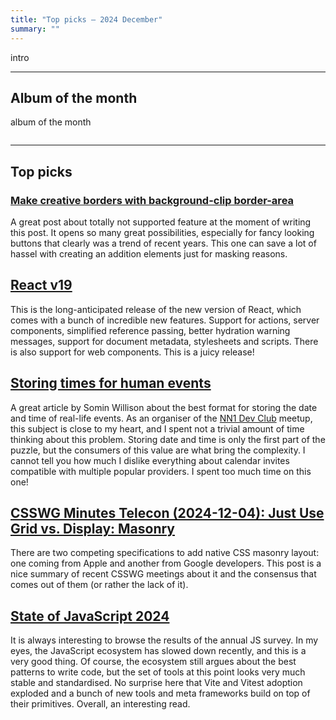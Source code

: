```yaml
---
title: "Top picks — 2024 December"
summary: ""
---
```


intro

---

## Album of the month

album of the month

![]()

---

## Top picks

### [Make creative borders with background-clip border-area](https://webkit.org/blog/16214/background-clip-border-area/)

A great post about totally not supported feature at the moment of writing this
post. It opens so many great possibilities, especially for fancy looking buttons
that clearly was a trend of recent years. This one can save a lot of hassel with
creating an addition elements just for masking reasons.

## [React v19](https://react.dev/blog/2024/12/05/react-19)

This is the long-anticipated release of the new version of React, which comes
with a bunch of incredible new features. Support for actions, server components,
simplified reference passing, better hydration warning messages, support for
document metadata, stylesheets and scripts. There is also support for web
components. This is a juicy release!

## [Storing times for human events](https://simonwillison.net/2024/Nov/27/storing-times-for-human-events/)

A great article by Somin Willison about the best format for storing the date and
time of real-life events. As an organiser of the [NN1 Dev Club](https://nn1.dev)
meetup, this subject is close to my heart, and I spent not a trivial amount of
time thinking about this problem. Storing date and time is only the first part
of the puzzle, but the consumers of this value are what bring the complexity. I
cannot tell you how much I dislike everything about calendar invites compatible
with multiple popular providers. I spent too much time on this one!

## [CSSWG Minutes Telecon (2024-12-04): Just Use Grid vs. Display: Masonry](https://css-tricks.com/csswg-minutes-telecon-2024-12-04-just-use-grid-vs-display-masonry/)

There are two competing specifications to add native CSS masonry layout: one
coming from Apple and another from Google developers. This post is a nice
summary of recent CSSWG meetings about it and the consensus that comes out of
them (or rather the lack of it).

## [State of JavaScript 2024](https://2024.stateofjs.com/en-US)

It is always interesting to browse the results of the annual JS survey. In my eyes, the JavaScript ecosystem has slowed down recently, and this is a very good thing. Of course, the ecosystem still argues about the best patterns to write code, but the set of tools at this point looks very much stable and standardised. No surprise here that Vite and Vitest adoption exploded and a bunch of new tools and meta frameworks build on top of their primitives. Overall, an interesting read.

